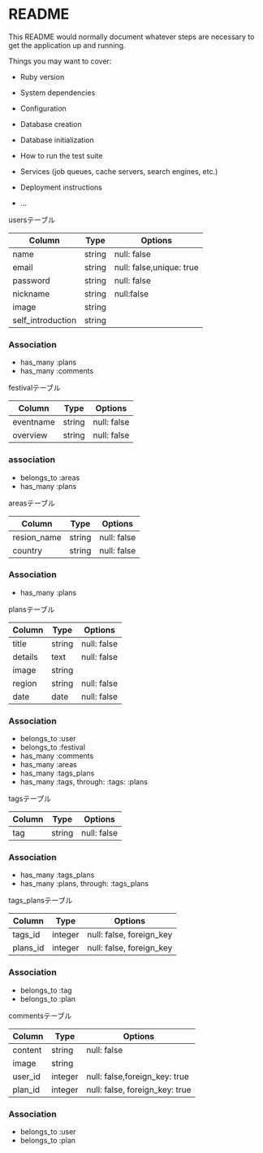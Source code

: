# README

This README would normally document whatever steps are necessary to get the
application up and running.

Things you may want to cover:

* Ruby version

* System dependencies

* Configuration

* Database creation

* Database initialization

* How to run the test suite

* Services (job queues, cache servers, search engines, etc.)

* Deployment instructions

* ...


usersテーブル

|Column|Type|Options|
|------|----|-------|
|name|string|null: false|
|email|string|null: false,unique: true|
|password|string|null: false|
|nickname|string|null:false|
|image|string|
|self_introduction|string|

### Association
- has_many :plans
- has_many :comments


festivalテーブル

|Column|Type|Options|
|------|----|-------|
|eventname|string|null: false|
|overview|string|null: false|

### association
- belongs_to :areas
- has_many :plans


areasテーブル

|Column|Type|Options|
|------|----|-------|
|resion_name|string|null: false|
|country|string|null: false|

### Association
- has_many :plans


plansテーブル

|Column|Type|Options|
|------|----|-------|
|title|string|null: false|
|details|text|null: false|
|image|string|
|region|string|null: false|
|date|date|null: false|

### Association
- belongs_to :user
- belongs_to :festival
- has_many :comments
- has_many :areas
- has_many :tags_plans
- has_many :tags, through: :tags: :plans


tagsテーブル

|Column|Type|Options|
|------|----|-------|
|tag|string|null: false|

### Association
- has_many :tags_plans
- has_many :plans, through: :tags_plans


tags_plansテーブル

|Column|Type|Options|
|------|----|-------|
|tags_id|integer|null: false, foreign_key|
|plans_id|integer|null: false, foreign_key|

### Association
- belongs_to :tag
- belongs_to :plan


commentsテーブル

|Column|Type|Options|
|------|----|-------|
|content|string|null: false|
|image|string|
|user_id|integer|null: false,foreign_key: true|
|plan_id|integer|null: false, foreign_key: true|

### Association
- belongs_to :user
- belongs_to :plan
